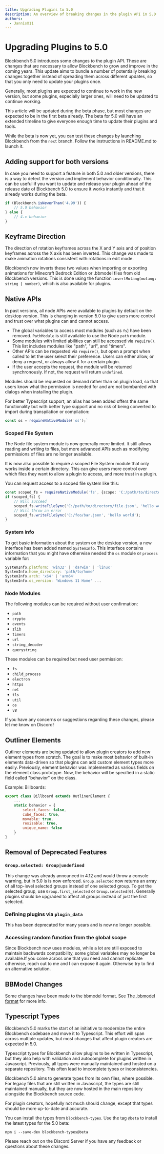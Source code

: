 ```yaml
---
title: Upgrading Plugins to 5.0
description: An overview of breaking changes in the plugin API in 5.0
authors:
  - JannisX11
---
```


# Upgrading Plugins to 5.0

Blockbench 5.0 introduces some changes to the plugin API. These are changes that are necessary to allow Blockbench to grow and improve in the coming years.
This update aims to bundle a number of potentially breaking changes together instead of spreading them across different updates, so that you only need to update your plugins once.

Generally, most plugins are expected to continue to work in the new version, but some plugins, especially larger ones, will need to be updated to continue working.

This article will be updated during the beta phase, but most changes are expected to be in the first beta already.
The beta for 5.0 will have an extended timeline to give everyone enough time to update their plugins and tools.

While the beta is now yet, you can test these changes by launching Blockbench from the `next` branch. Follow the instructions in README.md to launch it.


## Adding support for both versions
In case you need to support a feature in both 5.0 and older versions, there is a way to detect the version and implement behavior conditionally.
This can be useful if you want to update and release your plugin ahead of the release date of Blockbench 5.0 to ensure it works instantly and that it already works during the beta.

```javascript
if (Blockbench.isNewerThan('4.99')) {
	// 5.0 behavior
} else {
	// 4.x behavior
}
```

## Keyframe Direction

The direction of rotation keyframes across the X and Y axis and of position keyframes across the X axis has been inverted. This change was made to make animation rotations consistent with rotations in edit mode.

Blockbench now inverts these two values when importing or exporting animations for Minecraft Bedrock Edition or .bbmodel files from old Blockbench versions.
This is done using the function `invertMolang(molang: string | number)`, which is also available for plugins.



## Native APIs

In past versions, all node APIs were available to plugins by default on the desktop version. This is changing in version 5.0 to give users more control and trust over what plugins can and cannot access.

* The global variables to access most modules (such as `fs`) have been removed. `PathModule` is still available to use the Node `path` module.
* Some modules with limited abilities can still be accessed via `require()`. This list includes modules like "path", "url", and "timers".
* Other APIs can be requested via `require()`, but open a prompt when called to let the user select their preference. Users can either allow, or deny a request, or always allow it for a certain plugin.
* If the user accepts the request, the module will be returned synchronously. If not, the request will return `undefined`.

<div class="block-info">
Modules should be requested on demand rather than on plugin load, so that users know what the permission is needed for and are not bombarded with dialogs when installing the plugin.
</div>

For better Typescript support, an alias has been added offers the same functionality but with better type support and no risk of being converted to import during transpilation or compilation:
```javascript
const os = requireNativeModule('os');`
```

### Scoped File System
The Node file system module is now generally more limited. It still allows reading and writing to files, but more advanced APIs such as modifying permissions of files are no longer available.

It is now also possible to require a scoped File System module that only works inside a certain directory. This can give users more control over which files they want to allow a plugin to access, and more trust in a plugin.

You can request access to a scoped file system like this:
```typescript
const scoped_fs = requireNativeModule('fs', {scope: 'C:/path/to/directory'});
if (scoped_fs) {
	// Will succeed
	scoped_fs.writeFileSync('C:/path/to/directory/file.json', 'hello world');
	// Will throw an error
	scoped_fs.writeFileSync('C:/foo/bar.json', 'hello world');
}
```

### System info
To get basic information about the system on the desktop version, a new interface has been added named `SystemInfo`.
This interface contains information that you might have otherwise needed the `os` module or `process` variable for:
```javascript
SystemInfo.platform: 'win32' | 'darwin' | 'linux'
SystemInfo.home_directory: 'path/to/home'
SystemInfo.arch: 'x64' | 'arm64'
SystemInfo.os_version: 'Windows 11 Home' ...
```


### Node Modules
The following modules can be required without user confirmation:
* `path`
* `crypto`
* `events`
* `zlib`
* `timers`
* `url`
* `string_decoder`
* `querystring`

These modules can be required but need user permission:
* `fs`
* `child_process`
* `electron`
* `https`
* `net`
* `tls`
* `util`
* `os`
* `v8`


If you have any concerns or suggestions regarding these changes, please let me know on Discord!


## Outliner Elements

Outliner elements are being updated to allow plugin creators to add new element types from scratch. The goal is to make most behavior of built-in elements data-driven so that plugins can add custom element types more easily.
Previously, element behavior was implemented as various fields on the element class prototype. Now, the behavior will be specified in a static field called "behavior" on the class.

Example: Billboards:
```javascript
export class Billboard extends OutlinerElement {
	...
	static behavior = {
		select_faces: false,
		cube_faces: true,
		movable: true,
		resizable: true,
		unique_name: false
	}
}
```


## Removal of Deprecated Features

### `Group.selected: Group|undefined`
This change was already announced in 4.12 and would throw a console warning, but in 5.0 is is now enforced. `Group.selected` now returns an array of all top-level selected groups instead of one selected group.
To get the selected group, use `Group.first_selected` or `Group.selected[0]`. Generally plugins should be upgraded to affect all groups instead of just the first selected.


### Defining plugins via `plugin_data`
This has been deprecated for many years and is now no longer possible.

### Accessing random function from the global scope
Since Blockbench now uses modules, while a lot are still exposed to maintain backwards compatibility, some global variables may no longer be available.If you come across one that you need and cannot replicate otherwise, reach out to me and I can expose it again. Otherwise try to find an alternative solution.


## BBModel Changes

Some changes have been made to the bbmodel format. See [The .bbmodel format](https://www.blockbench.net/wiki/docs/bbmodel) for more info.


## Typescript Types

Blockbench 5.0 marks the start of an initiative to modernize the entire Blockbench codebase and move it to Typescript. This effort will span across multiple updates, but most changes that affect plugin creators are expected in 5.0.

Typescript types for Blockbench allow plugins to be written in Typescript, but they also help with validation and autocomplete for plugins written in Javascript.
Previously, all types were manually maintained and hosted on a separate repository. This often lead to imcomplete types or inconsistencies.

Blockbench 5.0 aims to generate types from its own files, where possible. For legacy files that are still written in Javascript, the types are still maintained manually, but they are now hosted in the main repository alongside the Blockbench source code.

For plugin creators, hopefully not much should change, except that types should be more up-to-date and accurate.

You can install the types from `blockbench-types`. Use the tag `@beta` to install the latest types for the 5.0 beta:

```batch
npm i --save-dev blockbench-types@beta
```

Please reach out on the Discord Server if you have any feedback or questions about these changes.
